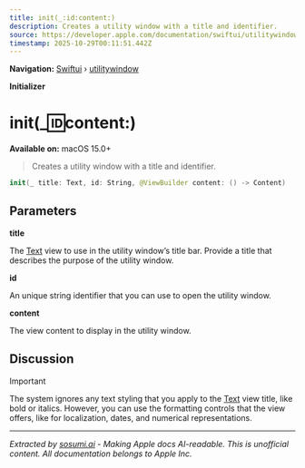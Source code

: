 ```yaml
---
title: init(_:id:content:)
description: Creates a utility window with a title and identifier.
source: https://developer.apple.com/documentation/swiftui/utilitywindow/init(_:id:content:)
timestamp: 2025-10-29T00:11:51.442Z
---
```


**Navigation:** [Swiftui](/documentation/swiftui) › [utilitywindow](/documentation/swiftui/utilitywindow)

**Initializer**

# init(_:id:content:)

**Available on:** macOS 15.0+

> Creates a utility window with a title and identifier.

```swift
init(_ title: Text, id: String, @ViewBuilder content: () -> Content)
```

## Parameters

**title**

The [Text](/documentation/swiftui/text) view to use in the utility window’s title bar. Provide a title that describes the purpose of the utility window.



**id**

An unique string identifier that you can use to open the utility window.



**content**

The view content to display in the utility window.



## Discussion

> [!IMPORTANT]
> The system ignores any text styling that you apply to the [Text](/documentation/swiftui/text) view title, like bold or italics. However, you can use the formatting controls that the view offers, like for localization, dates, and numerical representations.

---

*Extracted by [sosumi.ai](https://sosumi.ai) - Making Apple docs AI-readable.*
*This is unofficial content. All documentation belongs to Apple Inc.*
